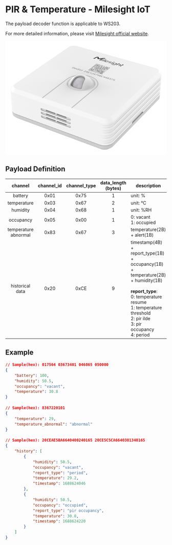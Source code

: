 # PIR & Temperature - Milesight IoT

The payload decoder function is applicable to WS203.

For more detailed information, please visit [Milesight official website](https://www.milesight-iot.com).

![WS203](WS203.png)

## Payload Definition

|       channel        | channel_id | channel_type | data_length (bytes) | description                                                                                                                                                                                                           |
| :------------------: | :--------: | :----------: | :-----------------: | --------------------------------------------------------------------------------------------------------------------------------------------------------------------------------------------------------------------- |
|       battery        |    0x01    |     0x75     |          1          | unit: %                                                                                                                                                                                                               |
|     temperature      |    0x03    |     0x67     |          2          | unit: ℃                                                                                                                                                                                                               |
|       humidity       |    0x04    |     0x68     |          1          | unit: %RH                                                                                                                                                                                                             |
|      occupancy       |    0x05    |     0x00     |          1          | 0: vacant<br />1: occupied                                                                                                                                                                                            |
| temperature abnormal |    0x83    |     0x67     |          3          | temperature(2B) + alert(1B)                                                                                                                                                                                           |
|   historical data    |    0x20    |     0xCE     |          9          | timestamp(4B) + report_type(1B) + occupancy(1B) + temperature(2B) + humidity(1B) <br/><br/>**report_type**:<br/>0: temperature resume<br/>1: temperature threshold<br/>2: pir ilde<br/>3: pir occupancy<br/>4: period |

## Example

```json
// Sample(hex): 017564 03673401 046865 050000
{
    "battery": 100,
    "humidity": 50.5,
    "occupancy": "vacant",
    "temperature": 30.8
}

// Sample(hex): 8367220101
{
    "temperature": 29,
    "temperature_abnormal": "abnormal"
}

// Sample(hex): 20CEAE5BA6640400240165 20CE5C5CA6640301340165
{
    "history": [
        {
            "humidity": 50.5,
            "occupancy": "vacant",
            "report_type": "period",
            "temperature": 29.2,
            "timestamp": 1688624046
        },
        {
            "humidity": 50.5,
            "occupancy": "occupied",
            "report_type": "pir occupancy",
            "temperature": 30.8,
            "timestamp": 1688624220
        }
    ]
}
```

